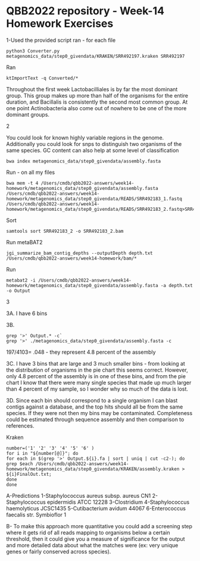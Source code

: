 # QBB2022 repository - Week-14 Homework Exercises

1-Used the provided script ran - for each file
```
python3 Converter.py metagenomics_data/step0_givendata/KRAKEN/SRR492197.kraken SRR492197
```

Ran

```
ktImportText -q Converted/*
```

Throughout the first week Lactobacilliales is by far the most dominant group. This group makes up more than half of the organisms for the entire duration, and Bacillalis is consistently the second most common group. At one point Actinobacteria also come out of nowhere to be one of the more dominant groups.




2

You could look for known highly variable regions in the genome. Additionally you could look for snps to distinguish two organisms of the same species. GC content can also help at some level of classification

```
bwa index metagenomics_data/step0_givendata/assembly.fasta
```

Run - on all my files
```
bwa mem -t 4 /Users/cmdb/qbb2022-answers/week14-homework/metagenomics_data/step0_givendata/assembly.fasta  /Users/cmdb/qbb2022-answers/week14-homework/metagenomics_data/step0_givendata/READS/SRR492183_1.fastq /Users/cmdb/qbb2022-answers/week14-homework/metagenomics_data/step0_givendata/READS/SRR492183_2.fastq>SRR492183
```
Sort
```
samtools sort SRR492183_2 -o SRR492183_2.bam
```
Run metaBAT2
```
jgi_summarize_bam_contig_depths --outputDepth depth.txt /Users/cmdb/qbb2022-answers/week14-homework/bam/*
```

Run
```
metabat2 -i /Users/cmdb/qbb2022-answers/week14-homework/metagenomics_data/step0_givendata/assembly.fasta -a depth.txt -o Output
```


3

3A. I have 6 bins

3B.
```
grep '>' Output.* -c`
grep '>' ./metagenomics_data/step0_givendata/assembly.fasta -c

```
197/4103= .048 - they represent 4.8 percent of the assembly

3C. I have 3 bins that are large and 3 much smaller bins - from looking at the distribution of organisms in the pie chart this seems correct. However, only 4.8 percent of the assembly is in one of these bins, and from the pie chart I know that there were many single species that made up much larger than 4 percent of my sample, so I wonder why so much of the data is lost.

3D. Since each bin should correspond to a single organism I can blast contigs against a database, and the top hits should all be from the same species. If they were not then my bins may be contaminated. Completeness could be estimated through sequence assembly and then comparison to references.


Kraken

```
number=('1' '2' '3' '4' '5' '6' )
for i in "${number[@]}"; do 
for each in $(grep '>' Output.${i}.fa | sort | uniq | cut -c2-); do 
grep $each /Users/cmdb/qbb2022-answers/week14-homework/metagenomics_data/step0_givendata/KRAKEN/assembly.kraken > ${i}FinalOut.txt;
done
done
```

A-Predictions
1-Staphylococcus aureus subsp. aureus CN1
2-Staphylococcus epidermidis ATCC 12228
3-Clostridium
4-Staphylococcus haemolyticus JCSC1435
5-Cutibacterium avidum 44067
6-Enterococcus faecalis str. Symbioflor 1


B- To make this approach more quantitative you could add a screening step where it gets rid of all reads mapping to organisms below a certain threshold, then it could give you a measure of significance for the output and more detailed data about what the matches were (ex: very unique genes or fairly conserved across species).
